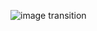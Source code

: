 ![image transition](https://github.com/JMBoulos12/threejs/assets/65892342/761ad5bf-6a9c-490f-8383-7af3a628229d)
